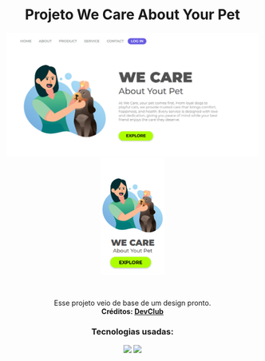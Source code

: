 <div align="center">

<h1>Projeto We Care About Your Pet</h1>
<p float="left">
  <img src="./img/site-desktop.png" alt="site-in-desktop" width="560"/>
  <img src="./img/site-phone.png" alt="site-in-phone" width="130"/>
</p>

<br>

<p>
Esse projeto veio de base de um design pronto. <br>
<strong>Créditos: 
<a href="https://rodolfomori.com.br">DevClub</a>
</p></strong>

<h3>Tecnologias usadas:</h3>

<img src="https://img.shields.io/badge/HTML5-E34F26?style=for-the-badge&logo=html5&logoColor=white">
<img src="https://img.shields.io/badge/CSS3-1572B6?style=for-the-badge&logo=css3&logoColor=white">

</div>
